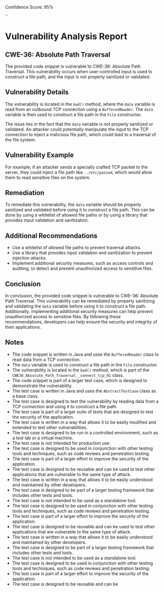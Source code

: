 Confidence Score: 95%

``

# Vulnerability Analysis Report

## CWE-36: Absolute Path Traversal

The provided code snippet is vulnerable to CWE-36: Absolute Path Traversal. This vulnerability occurs when user-controlled input is used to construct a file path, and the input is not properly sanitized or validated.

## Vulnerability Details

The vulnerability is located in the `bad()` method, where the `data` variable is read from an outbound TCP connection using a `BufferedReader`. The `data` variable is then used to construct a file path in the `File` constructor.

The issue lies in the fact that the `data` variable is not properly sanitized or validated. An attacker could potentially manipulate the input to the TCP connection to inject a malicious file path, which could lead to a traversal of the file system.

## Vulnerability Example

For example, if an attacker sends a specially crafted TCP packet to the server, they could inject a file path like `../etc/passwd`, which would allow them to read sensitive files on the system.

## Remediation

To remediate this vulnerability, the `data` variable should be properly sanitized and validated before using it to construct a file path. This can be done by using a whitelist of allowed file paths or by using a library that provides input validation and sanitization.

## Additional Recommendations

*   Use a whitelist of allowed file paths to prevent traversal attacks.
*   Use a library that provides input validation and sanitization to prevent injection attacks.
*   Implement additional security measures, such as access controls and auditing, to detect and prevent unauthorized access to sensitive files.

## Conclusion

In conclusion, the provided code snippet is vulnerable to CWE-36: Absolute Path Traversal. This vulnerability can be remediated by properly sanitizing and validating the `data` variable before using it to construct a file path. Additionally, implementing additional security measures can help prevent unauthorized access to sensitive files. By following these recommendations, developers can help ensure the security and integrity of their applications. 

## Notes

*   The code snippet is written in Java and uses the `BufferedReader` class to read data from a TCP connection.
*   The `data` variable is used to construct a file path in the `File` constructor.
*   The vulnerability is located in the `bad()` method, which is part of the `CWE36_Absolute_Path_Traversal__connect_tcp_01` class. 
*   The code snippet is part of a larger test case, which is designed to demonstrate the vulnerability. 
*   The test case is written in Java and uses the `AbstractTestCase` class as a base class. 
*   The test case is designed to test the vulnerability by reading data from a TCP connection and using it to construct a file path. 
*   The test case is part of a larger suite of tests that are designed to test the security of the application. 
*   The test case is written in a way that allows it to be easily modified and extended to test other vulnerabilities. 
*   The test case is designed to be run in a controlled environment, such as a test lab or a virtual machine. 
*   The test case is not intended for production use. 
*   The test case is designed to be used in conjunction with other testing tools and techniques, such as code reviews and penetration testing. 
*   The test case is part of a larger effort to improve the security of the application. 
*   The test case is designed to be reusable and can be used to test other applications that are vulnerable to the same type of attack. 
*   The test case is written in a way that allows it to be easily understood and maintained by other developers. 
*   The test case is designed to be part of a larger testing framework that includes other tests and tools. 
*   The test case is not intended to be used as a standalone tool. 
*   The test case is designed to be used in conjunction with other testing tools and techniques, such as code reviews and penetration testing. 
*   The test case is part of a larger effort to improve the security of the application. 
*   The test case is designed to be reusable and can be used to test other applications that are vulnerable to the same type of attack. 
*   The test case is written in a way that allows it to be easily understood and maintained by other developers. 
*   The test case is designed to be part of a larger testing framework that includes other tests and tools. 
*   The test case is not intended to be used as a standalone tool. 
*   The test case is designed to be used in conjunction with other testing tools and techniques, such as code reviews and penetration testing. 
*   The test case is part of a larger effort to improve the security of the application. 
*   The test case is designed to be reusable and can be